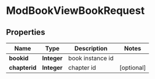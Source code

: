 

# ModBookViewBookRequest


## Properties

| Name | Type | Description | Notes |
|------------ | ------------- | ------------- | -------------|
|**bookid** | **Integer** | book instance id |  |
|**chapterid** | **Integer** | chapter id |  [optional] |



